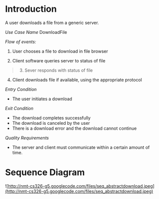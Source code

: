 # Introduction #

A user downloads a file from a generic server.


_Use Case Name_  DownloadFile

_Flow of events:_

1. User chooses a file to download in file browser

2. Client software queries server to status of file

> 3. Sever responds with status of file

4. Client downloads file if available, using the appropriate protocol

_Entry Condition_
  * The user initiates a download

_Exit Condition_
  * The download completes successfully
  * The download is canceled by the user
  * There is a download error and the download cannot continue

_Quality Requirements_
  * The server and client must communicate within a certain amount of time.

# Sequence Diagram #

![http://nmt-cs326-g5.googlecode.com/files/seq_abstractdownload.jpeg](http://nmt-cs326-g5.googlecode.com/files/seq_abstractdownload.jpeg)